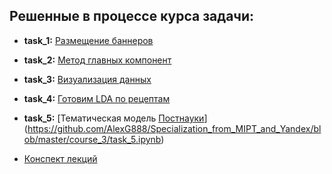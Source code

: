 ## Решенные в процессе курса задачи:

- **task_1:** [Размещение баннеров](https://github.com/AlexG888/Specialization_from_MIPT_and_Yandex/blob/master/course_3/task_1.ipynb)

- **task_2:** [Метод главных компонент](https://github.com/AlexG888/Specialization_from_MIPT_and_Yandex/blob/master/course_3/task_2.ipynb)

- **task_3:** [Визуализация данных](https://github.com/AlexG888/Specialization_from_MIPT_and_Yandex/blob/master/course_3/task_3.ipynb)

- **task_4:** [Готовим LDA по рецептам](https://github.com/AlexG888/Specialization_from_MIPT_and_Yandex/blob/master/course_3/task_4.ipynb)

- **task_5:** [Тематическая модель [Постнауки](http://postnauka.ru)](https://github.com/AlexG888/Specialization_from_MIPT_and_Yandex/blob/master/course_3/task_5.ipynb)

- [Конспект лекций](https://github.com/AlexG888/Specialization_from_MIPT_and_Yandex/blob/master/course_3/lecture_notes.pdf)